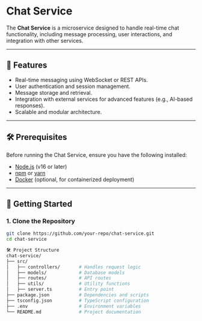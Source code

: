 # Chat Service

The **Chat Service** is a microservice designed to handle real-time chat functionality, including message processing, user interactions, and integration with other services.

---

## 📖 Features

- Real-time messaging using WebSocket or REST APIs.
- User authentication and session management.
- Message storage and retrieval.
- Integration with external services for advanced features (e.g., AI-based responses).
- Scalable and modular architecture.

---

## 🛠️ Prerequisites

Before running the Chat Service, ensure you have the following installed:

- [Node.js](https://nodejs.org/) (v16 or later)
- [npm](https://www.npmjs.com/) or [yarn](https://yarnpkg.com/)
- [Docker](https://www.docker.com/) (optional, for containerized deployment)

---

## 🚀 Getting Started

### 1. Clone the Repository

```bash
git clone https://github.com/your-repo/chat-service.git
cd chat-service

🛠️ Project Structure
chat-service/
├── src/
│   ├── controllers/       # Handles request logic
│   ├── models/            # Database models
│   ├── routes/            # API routes
│   ├── utils/             # Utility functions
│   ├── server.ts          # Entry point
├── package.json           # Dependencies and scripts
├── tsconfig.json          # TypeScript configuration
├── .env                   # Environment variables
└── README.md              # Project documentation